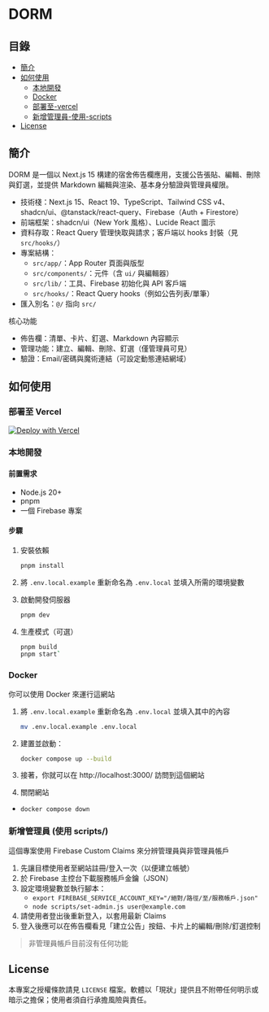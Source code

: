 # DORM

## 目錄

- [簡介](#簡介)
- [如何使用](#如何使用)
  - [本地開發](#本地開發)
  - [Docker](#docker)
  - [部署至-vercel](#部署至-vercel)
  - [新增管理員-使用-scripts](#新增管理員-使用-scripts)
- [License](#license)

## 簡介

DORM 是一個以 Next.js 15 構建的宿舍佈告欄應用，支援公告張貼、編輯、刪除與釘選，並提供 Markdown 編輯與渲染、基本身分驗證與管理員權限。

- 技術棧：Next.js 15、React 19、TypeScript、Tailwind CSS v4、shadcn/ui、@tanstack/react-query、Firebase（Auth + Firestore）
- 前端框架：shadcn/ui（New York 風格）、Lucide React 圖示
- 資料存取：React Query 管理快取與請求；客戶端以 hooks 封裝（見 `src/hooks/`）
- 專案結構：
  - `src/app/`：App Router 頁面與版型
  - `src/components/`：元件（含 `ui/` 與編輯器）
  - `src/lib/`：工具、Firebase 初始化與 API 客戶端
  - `src/hooks/`：React Query hooks（例如公告列表/單筆）
- 匯入別名：`@/` 指向 `src/`

核心功能

- 佈告欄：清單、卡片、釘選、Markdown 內容顯示
- 管理功能：建立、編輯、刪除、釘選（僅管理員可見）
- 驗證：Email/密碼與魔術連結（可設定動態連結網域）

## 如何使用

### 部署至 Vercel

[![Deploy with Vercel](https://vercel.com/button)](https://vercel.com/new/clone?repository-url=https%3A%2F%2Fgithub.com%2FNat1anWasTaken%2Fdorm&env=NEXT_PUBLIC_FIREBASE_API_KEY,NEXT_PUBLIC_FIREBASE_AUTH_DOMAIN,NEXT_PUBLIC_FIREBASE_PROJECT_ID,NEXT_PUBLIC_FIREBASE_APP_ID)

### 本地開發

#### 前置需求

- Node.js 20+
- pnpm
- 一個 Firebase 專案

#### 步驟

1. 安裝依賴

   ```bash
   pnpm install
   ```

2. 將 `.env.local.example` 重新命名為 `.env.local` 並填入所需的環境變數

3. 啟動開發伺服器

   ```bash
   pnpm dev
   ```

4. 生產模式（可選）

   ```bash
   pnpm build
   pnpm start`
   ```

### Docker

你可以使用 Docker 來運行這網站

1. 將 `.env.local.example` 重新命名為 `.env.local` 並填入其中的內容

   ```bash
   mv .env.local.example .env.local
   ```

2. 建置並啟動：

   ```bash
   docker compose up --build
   ```

3. 接著，你就可以在 http://localhost:3000/ 訪問到這個網站

4. 關閉網站

- `docker compose down`

### 新增管理員 (使用 scripts/)

這個專案使用 Firebase Custom Claims 來分辨管理員與非管理員帳戶

1. 先讓目標使用者至網站註冊/登入一次（以便建立帳號）
2. 於 Firebase 主控台下載服務帳戶金鑰（JSON）
3. 設定環境變數並執行腳本：
   - `export FIREBASE_SERVICE_ACCOUNT_KEY="/絕對/路徑/至/服務帳戶.json"`
   - `node scripts/set-admin.js user@example.com`
4. 請使用者登出後重新登入，以套用最新 Claims
5. 登入後應可以在佈告欄看見「建立公告」按鈕、卡片上的編輯/刪除/釘選控制

> 非管理員帳戶目前沒有任何功能

## License

本專案之授權條款請見 `LICENSE` 檔案。軟體以「現狀」提供且不附帶任何明示或暗示之擔保；使用者須自行承擔風險與責任。
